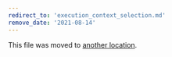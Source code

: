 ```yaml
---
redirect_to: 'execution_context_selection.md'
remove_date: '2021-08-14'
---
```


This file was moved to [another location](execution_context_selection.md).

<!-- This redirect file can be deleted after <2021-08-14>. -->
<!-- Before deletion, see: https://docs.gitlab.com/ee/development/documentation/#move-or-rename-a-page -->
